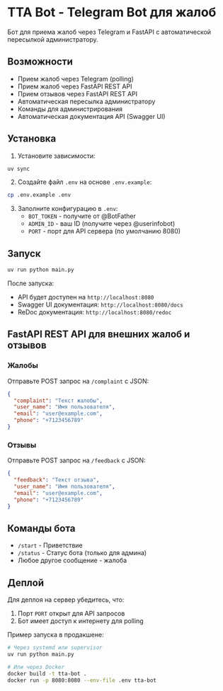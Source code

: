# TTA Bot - Telegram Bot для жалоб

Бот для приема жалоб через Telegram и FastAPI с автоматической пересылкой администратору.

## Возможности

- Прием жалоб через Telegram (polling)
- Прием жалоб через FastAPI REST API
- Прием отзывов через FastAPI REST API
- Автоматическая пересылка администратору
- Команды для администрирования
- Автоматическая документация API (Swagger UI)

## Установка

1. Установите зависимости:

```bash
uv sync
```

2. Создайте файл `.env` на основе `.env.example`:

```bash
cp .env.example .env
```

3. Заполните конфигурацию в `.env`:
   - `BOT_TOKEN` - получите от @BotFather
   - `ADMIN_ID` - ваш ID (получите через @userinfobot)
   - `PORT` - порт для API сервера (по умолчанию 8080)

## Запуск

```bash
uv run python main.py
```

После запуска:

- API будет доступен на `http://localhost:8080`
- Swagger UI документация: `http://localhost:8080/docs`
- ReDoc документация: `http://localhost:8080/redoc`

## FastAPI REST API для внешних жалоб и отзывов

### Жалобы

Отправьте POST запрос на `/complaint` с JSON:

```json
{
  "complaint": "Текст жалобы",
  "user_name": "Имя пользователя",
  "email": "user@example.com",
  "phone": "+7123456789"
}
```

### Отзывы

Отправьте POST запрос на `/feedback` с JSON:

```json
{
  "feedback": "Текст отзыва",
  "user_name": "Имя пользователя",
  "email": "user@example.com",
  "phone": "+7123456789"
}
```

## Команды бота

- `/start` - Приветствие
- `/status` - Статус бота (только для админа)
- Любое другое сообщение - жалоба

## Деплой

Для деплоя на сервер убедитесь, что:

1. Порт `PORT` открыт для API запросов
2. Бот имеет доступ к интернету для polling

Пример запуска в продакшене:

```bash
# Через systemd или supervisor
uv run python main.py

# Или через Docker
docker build -t tta-bot .
docker run -p 8080:8080 --env-file .env tta-bot
```
